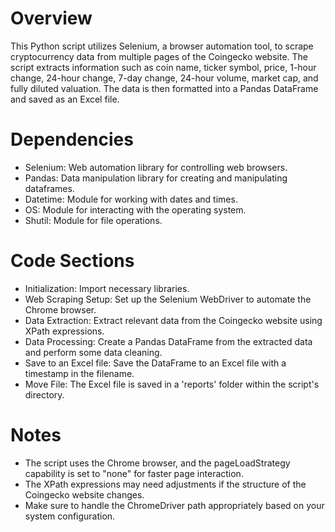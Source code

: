 # Overview
This Python script utilizes Selenium, a browser automation tool, to scrape cryptocurrency data from multiple pages of the Coingecko website. The script extracts information such as coin name, ticker symbol, price, 1-hour change, 24-hour change, 7-day change, 24-hour volume, market cap, and fully diluted valuation. The data is then formatted into a Pandas DataFrame and saved as an Excel file.

# Dependencies
* Selenium: Web automation library for controlling web browsers.
* Pandas: Data manipulation library for creating and manipulating dataframes.
* Datetime: Module for working with dates and times.
* OS: Module for interacting with the operating system.
* Shutil: Module for file operations.

# Code Sections
* Initialization: Import necessary libraries.
* Web Scraping Setup: Set up the Selenium WebDriver to automate the Chrome browser.
* Data Extraction: Extract relevant data from the Coingecko website using XPath expressions.
* Data Processing: Create a Pandas DataFrame from the extracted data and perform some data cleaning.
* Save to an Excel file: Save the DataFrame to an Excel file with a timestamp in the filename.
* Move File: The Excel file is saved in a 'reports' folder within the script's directory.

# Notes
* The script uses the Chrome browser, and the pageLoadStrategy capability is set to "none" for faster page interaction.
* The XPath expressions may need adjustments if the structure of the Coingecko website changes.
* Make sure to handle the ChromeDriver path appropriately based on your system configuration.
